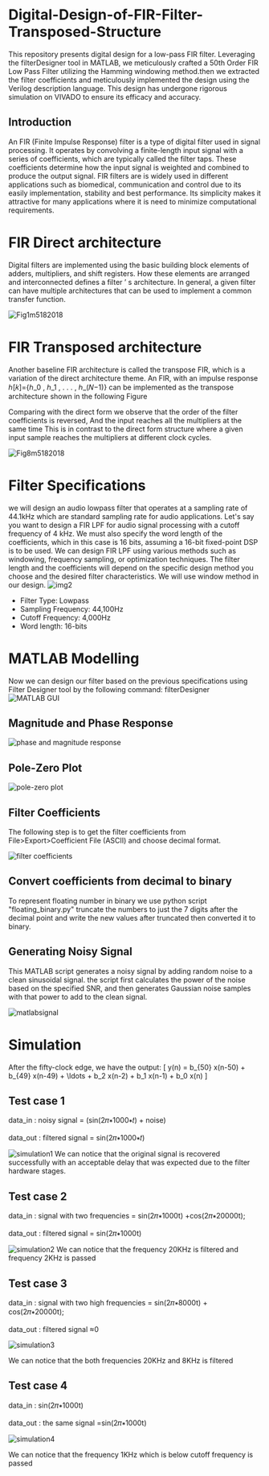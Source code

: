 # Digital-Design-of-FIR-Filter-Transposed-Structure
This repository presents digital design for a low-pass FIR filter. Leveraging the filterDesigner tool in MATLAB, we meticulously crafted a 50th Order FIR Low Pass Filter utilizing the Hamming windowing method.then we extracted the filter coefficients and meticulously implemented the design using the Verilog description language. This design has undergone rigorous simulation on VIVADO to ensure its efficacy and accuracy.

## Introduction

An FIR (Finite Impulse Response) filter is a type of digital filter used in signal processing. It operates by convolving a finite-length input signal with a series of coefficients, which are typically called the filter taps. These coefficients determine how the input signal is weighted and combined to produce the output signal.      FIR filters are is widely used in different applications such as biomedical, communication and control due to its easily implementation, stability and best performance. Its simplicity makes it attractive for many applications where it is need to minimize computational requirements.

# FIR Direct architecture
Digital filters are implemented using the basic building block elements of adders, multipliers, and shift registers. How these elements are arranged and interconnected defines a filter ’ s architecture. In general, a given filter can have multiple architectures that can be used to implement a common transfer function.

![Fig1m5182018](https://github.com/basemhesham/Digital-Design-of-FIR-Filter-Transposed-Structure/assets/136960296/f7b1c4b4-a9e6-4cdd-978c-9d3b693508fd)

# FIR Transposed architecture
Another baseline FIR architecture is called the transpose FIR, which is a variation of the direct architecture theme. An FIR, with an impulse response ℎ[𝑘]={ℎ_0  , ℎ_1  , . . . , ℎ_(𝑁−1)} can be implemented as the transpose architecture shown in the following Figure

Comparing with the direct form we observe that the order of the filter coefficients is reversed, And the input reaches all the multipliers at the same time This is in contrast to the direct form structure where a given input sample reaches the multipliers at different clock cycles.

![Fig8m5182018](https://github.com/basemhesham/Digital-Design-of-FIR-Filter-Transposed-Structure/assets/136960296/915fa8cd-a161-41d7-8fe3-9b80cd304a13)

# Filter Specifications
we will design an audio lowpass filter that operates at a sampling rate of 44.1kHz which are standard sampling rate for audio applications. Let's say you want to design a FIR LPF for audio signal processing with a cutoff frequency of 4 kHz. We must also specify the word length of the coefficients, which in this case is 16 bits, assuming a 16-bit fixed-point DSP is to be used.
 We can design FIR LPF using various methods such as windowing, frequency sampling, or optimization techniques. The filter length and the coefficients will depend on the specific design method you choose and the desired filter characteristics. We will use window method in our design.
![img2](https://github.com/basemhesham/Digital-Design-of-FIR-Filter-Transposed-Structure/assets/136960296/bf1671f6-76a9-4f25-8bcd-679555c20afa)

 - Filter Type: Lowpass
 - Sampling Frequency: 44,100Hz
 - Cutoff Frequency: 4,000Hz
 - Word length: 16-bits

# MATLAB Modelling
Now we can design our filter based on the previous specifications using Filter Designer tool by the following command: filterDesigner 
![MATLAB GUI](https://github.com/basemhesham/Digital-Design-of-FIR-Filter-Transposed-Structure/assets/136960296/5989b1d2-c6ae-4ed1-a4f4-a2777ab37b4b)

## Magnitude and Phase Response
![phase and magnitude response](https://github.com/basemhesham/Digital-Design-of-FIR-Filter-Transposed-Structure/assets/136960296/a5e8a046-512d-47c7-b47b-a73cc8cb0c5a)

## Pole-Zero Plot
![pole-zero plot](https://github.com/basemhesham/Digital-Design-of-FIR-Filter-Transposed-Structure/assets/136960296/df2e9ec4-ee63-461d-aee7-341c2a8287b5)

## Filter Coefficients
The following step is to get the filter coefficients from File>Export>Coefficient File (ASCII) and choose decimal format. 

![filter coefficients](https://github.com/basemhesham/Digital-Design-of-FIR-Filter-Transposed-Structure/assets/136960296/a068ee7f-42bc-458a-9f1a-31d0a6566c71)

## Convert coefficients from decimal to binary
To represent floating number in binary we use python script "floating_binary.py" truncate the numbers to just the 7 digits after the decimal point and write the new values after truncated then converted it to binary.

##  Generating Noisy Signal 
This MATLAB script generates a noisy signal by adding random noise to a clean sinusoidal signal. 
the script first calculates the power of the noise based on the specified SNR, and then generates Gaussian noise samples with that power to add to the clean signal.

![matlabsignal](https://github.com/basemhesham/Digital-Design-of-FIR-Filter-Transposed-Structure/assets/136960296/ff81eced-09c6-4165-9a53-8aa4faa17f27)


# Simulation
After the fifty-clock edge, we have the output:
\[ y(n) = b_{50} x(n-50) + b_{49} x(n-49) + \ldots + b_2 x(n-2) + b_1 x(n-1) + b_0 x(n) \]

## Test case 1
data_in : noisy signal =  (sin⁡(2𝜋∗1000∗𝑡) + noise)
<br> <br>
data_out : filtered signal = sin⁡(2𝜋∗1000∗𝑡) 

![simulation1](https://github.com/basemhesham/Digital-Design-of-FIR-Filter-Transposed-Structure/assets/136960296/e8fb552a-fb86-48ba-bf6f-9fa9a7d709a2)
We can notice that the original signal is recovered successfully with an acceptable delay that was expected due to the filter hardware stages.

## Test case 2
data_in : signal with two frequencies  = sin⁡(2𝜋∗1000t) +cos⁡(2𝜋∗20000t);
<br> <br>
data_out : filtered signal = sin⁡(2𝜋∗1000t) 

![simulation2](https://github.com/basemhesham/Digital-Design-of-FIR-Filter-Transposed-Structure/assets/136960296/7bd2e471-a0e0-49bf-a5fa-dc2edd8fa5c8)
We can notice that the frequency 20KHz is filtered and frequency 2KHz is passed  

## Test case 3
data_in : signal with two high frequencies  = sin⁡(2𝜋∗8000t) + cos⁡(2𝜋∗20000t);
<br> <br>
data_out : filtered signal ≈0

![simulation3](https://github.com/basemhesham/Digital-Design-of-FIR-Filter-Transposed-Structure/assets/136960296/23bdf559-bdd5-48a1-b395-6e05e15166c2)

We can notice that the both frequencies 20KHz and 8KHz is filtered

## Test case 4
data_in : sin⁡(2𝜋∗1000t)
<br> <br>
data_out : the same signal =sin⁡(2𝜋∗1000t)

![simulation4](https://github.com/basemhesham/Digital-Design-of-FIR-Filter-Transposed-Structure/assets/136960296/8ed75552-1a4d-4955-94e7-e6afd217f3bf)

We can notice that the frequency 1KHz which is below cutoff frequency is passed



